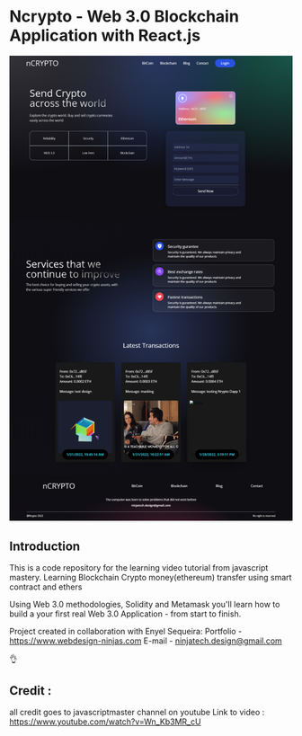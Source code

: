 # Ncrypto - Web 3.0 Blockchain Application with React.js
![Ncrypto](https://raw.githubusercontent.com/1983shiv/blockchain-crypto-smart-contract-example/main/screenshot3.png)

## Introduction
This is a code repository for the learning video tutorial from javascript mastery.
Learning Blockchain Crypto money(ethereum) transfer using smart contract and ethers 

Using Web 3.0 methodologies, Solidity and Metamask you'll learn how to build a your first real Web 3.0 Application - from start to finish.

Project created in collaboration with Enyel Sequeira: 
Portfolio - https://www.webdesign-ninjas.com
E-mail - ninjatech.design@gmail.com

👌

## Credit : 
all credit goes to javascriptmaster channel on youtube
Link to video : https://www.youtube.com/watch?v=Wn_Kb3MR_cU

